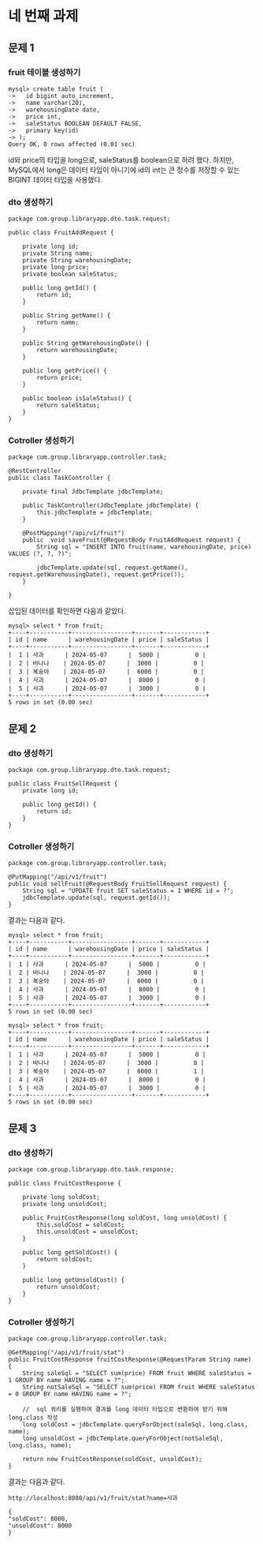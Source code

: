 # 네 번째 과제


## 문제 1
### fruit 테이블 생성하기

    mysql> create table fruit (
    ->   id bigint auto_increment,
    ->   name varchar(20),
    ->   warehousingDate date,
    ->   price int,
    ->   saleStatus BOOLEAN DEFAULT FALSE,
    ->   primary key(id)
    -> );
    Query OK, 0 rows affected (0.01 sec)

id와 price의 타입을 long으로, saleStatus를 boolean으로 하려 했다. 하지만, MySQL에서 long은 데이터 타입이 아니기에 id의 int는 큰 정수를 저장할 수 있는 BIGINT 데이터 타입을 사용했다.

### dto 생성하기


    package com.group.libraryapp.dto.task.request;

    public class FruitAddRequest {

        private long id;
        private String name;
        private String warehousingDate;
        private long price;
        private boolean saleStatus;

        public long getId() {
            return id;
        }

        public String getName() {
            return name;
        }

        public String getWarehousingDate() {
            return warehousingDate;
        }

        public long getPrice() {
            return price;
        }

        public boolean isSaleStatus() {
            return saleStatus;
        }
    }

### Cotroller 생성하기


    package com.group.libraryapp.controller.task;

    @RestController
    public class TaskController {

        private final JdbcTemplate jdbcTemplate;

        public TaskController(JdbcTemplate jdbcTemplate) {
            this.jdbcTemplate = jdbcTemplate;
        }

        @PostMapping("/api/v1/fruit")
        public  void saveFruit(@RequestBody FruitAddRequest request) {
            String sql = "INSERT INTO fruit(name, warehousingDate, price) VALUES (?, ?, ?)";

            jdbcTemplate.update(sql, request.getName(), request.getWarehousingDate(), request.getPrice());
        }

    }

삽입된 데이터를 확인하면 다음과 같았다.

    mysql> select * from fruit;
    +----+-----------+-----------------+-------+------------+
    | id | name      | warehousingDate | price | saleStatus |
    +----+-----------+-----------------+-------+------------+
    |  1 | 사과      | 2024-05-07      |  5000 |          0 |
    |  2 | 바나나    | 2024-05-07      |  3000 |          0 |
    |  3 | 복숭아    | 2024-05-07      |  6000 |          0 |
    |  4 | 사과      | 2024-05-07      |  8000 |          0 |
    |  5 | 사과      | 2024-05-07      |  3000 |          0 |
    +----+-----------+-----------------+-------+------------+
    5 rows in set (0.00 sec)

## 문제 2
### dto 생성하기
    package com.group.libraryapp.dto.task.request;

    public class FruitSellRequest {
        private long id;

        public long getId() {
            return id;
        }
    }

### Cotroller 생성하기
    package com.group.libraryapp.controller.task;    

    @PutMapping("/api/v1/fruit")
    public void sellFruit(@RequestBody FruitSellRequest request) {
        String sql = "UPDATE fruit SET saleStatus = 1 WHERE id = ?";
        jdbcTemplate.update(sql, request.getId());
    }

결과는 다음과 같다.

    mysql> select * from fruit;
    +----+-----------+-----------------+-------+------------+
    | id | name      | warehousingDate | price | saleStatus |
    +----+-----------+-----------------+-------+------------+
    |  1 | 사과      | 2024-05-07      |  5000 |          0 |
    |  2 | 바나나    | 2024-05-07      |  3000 |          0 |
    |  3 | 복숭아    | 2024-05-07      |  6000 |          0 |
    |  4 | 사과      | 2024-05-07      |  8000 |          0 |
    |  5 | 사과      | 2024-05-07      |  3000 |          0 |
    +----+-----------+-----------------+-------+------------+
    5 rows in set (0.00 sec)

    mysql> select * from fruit;
    +----+-----------+-----------------+-------+------------+
    | id | name      | warehousingDate | price | saleStatus |
    +----+-----------+-----------------+-------+------------+
    |  1 | 사과      | 2024-05-07      |  5000 |          0 |
    |  2 | 바나나    | 2024-05-07      |  3000 |          0 |
    |  3 | 복숭아    | 2024-05-07      |  6000 |          1 |
    |  4 | 사과      | 2024-05-07      |  8000 |          0 |
    |  5 | 사과      | 2024-05-07      |  3000 |          0 |
    +----+-----------+-----------------+-------+------------+
    5 rows in set (0.00 sec)

## 문제 3
### dto 생성하기
    package com.group.libraryapp.dto.task.response;

    public class FruitCostResponse {

        private long soldCost;
        private long unsoldCost;

        public FruitCostResponse(long soldCost, long unsoldCost) {
            this.soldCost = soldCost;
            this.unsoldCost = unsoldCost;
        }

        public long getSoldCost() {
            return soldCost;
        }

        public long getUnsoldCost() {
            return unsoldCost;
        }
    }

### Cotroller 생성하기
    package com.group.libraryapp.controller.task;  

    @GetMapping("/api/v1/fruit/stat")
    public FruitCostResponse fruitCostResponse(@RequestParam String name) {
        String saleSql = "SELECT sum(price) FROM fruit WHERE saleStatus = 1 GROUP BY name HAVING name = ?";
        String notSaleSql = "SELECT sum(price) FROM fruit WHERE saleStatus = 0 GROUP BY name HAVING name = ?";

        //  sql 쿼리를 실행하여 결과를 long 데이터 타입으로 변환하여 받기 위해 long.class 작성
        long soldCost = jdbcTemplate.queryForObject(saleSql, long.class, name);
        long unsoldCost = jdbcTemplate.queryForObject(notSaleSql, long.class, name);

        return new FruitCostResponse(soldCost, unsoldCost);
    }

결과는 다음과 같다.

    http://localhost:8080/api/v1/fruit/stat?name=사과

    {
    "soldCost": 8000,
    "unsoldCost": 8000
    }